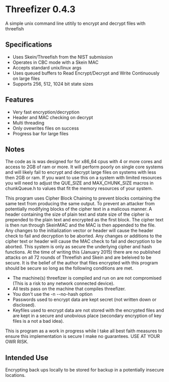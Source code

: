 Threefizer 0.4.3
================

A simple unix command line utitily to encrypt and decrypt files with threefish

Specifications
--------------

* Uses Skein/Threefish from the NIST submission 
* Operates in CBC mode with a Skein MAC
* Accepts standard unix/linux args
* Uses queued buffers to Read Encrypt/Decrypt and Write Continuously on large files
* Supports 256, 512, 1024 bit state sizes

Features
--------

* Very fast encryption/decryption
* Header and MAC checking on decrypt
* Multi threading
* Only ovewrites files on success
* Progress bar for large files

Notes
-----

The code as is was designed for for x86_64 cpus with 4 or more cores and access to 2GB of ram or more. It will perform poorly on single core systems and will likely fail to encrypt and decrypt large files on systems with less then 2GB or ram. If you want to use this on a system with limited resources you will need to adjust the QUE_SIZE and MAX_CHUNK_SIZE macros in chunkQueue.h to values that fit the memory resources of your system.

This program uses Cipher Block Chaining to prevent blocks containing the same text from producing the same output. To prevent an attacker from potentially modifying blocks of the cipher text in a malicous manner. A header containing the size of plain text and state size of the cipher is prepended to the plain text and encrypted as the first block. The cipher text is then run through SkeinMAC and the MAC is then appended to the file. Any changes to the initialization vector or header will cause the header check to fail and decryption to be aborted. Any changes or additions to the cipher text or header will cause the MAC check to fail and decryption to be aborted. This system is only as secure the underlying cipher and hash functions. At the time of writing this (January 2015) there are no published attacks on all 72 rounds of Threefish and Skein and are beleived to be secure. It is the belief of the author that files encrypted with this program should be secure so long as the following conditions are met.

* The machine(s) threefizer is compiled and run on are not compromised (This is a risk to any network connected device).
* All tests pass on the machine that compiles threefizer.
* You don't use the -n --no-hash option
* Passwords used to encrypt data are kept secret (not written down or disclosed).
* Keyfiles used to encrypt data are not stored with the encrypted files and are kept in a secure and unobvious place (secondary encryption of key files is a not a bad idea).

This is program as a work in progress while I take all best faith measures to ensure this implementation is secure I make no guarantees. USE AT YOUR OWR RISK.

Intended Use
------------

Encrypting back ups locally to be stored for backup in a potentially insecure locations.
